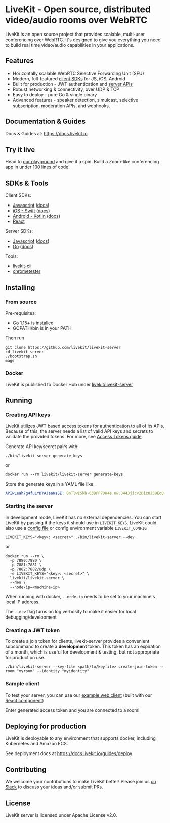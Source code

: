 # LiveKit - Open source, distributed video/audio rooms over WebRTC

LiveKit is an open source project that provides scalable, multi-user conferencing over WebRTC. It's designed to give you everything you need to build real time video/audio capabilities in your applications.

## Features

- Horizontally scalable WebRTC Selective Forwarding Unit (SFU)
- Modern, full-featured [client SDKs](https://docs.livekit.io/references/client-sdks/) for JS, iOS, Android
- Built for production - JWT authentication and [server APIs](https://docs.livekit.io/guides/server-api)
- Robust networking & connectivity, over UDP & TCP
- Easy to deploy - pure Go & single binary
- Advanced features - speaker detection, simulcast, selective subscription, moderation APIs, and webhooks.

## Documentation & Guides

Docs & Guides at: https://docs.livekit.io

## Try it live

Head to [our playground](https://livekit.io/playground) and give it a spin. Build a Zoom-like conferencing app in under 100 lines of code!

## SDKs & Tools

Client SDKs:

- [Javascript](https://github.com/livekit/client-sdk-js) ([docs](https://docs.livekit.io/client-sdk-js/))
- [iOS - Swift](https://github.com/livekit/client-sdk-ios) ([docs](https://docs.livekit.io/client-sdk-ios/))
- [Android - Kotlin](https://github.com/livekit/client-sdk-android) ([docs](https://docs.livekit.io/client-sdk-android/))
- [React](https://github.com/livekit/livekit-react)

Server SDKs:

- [Javascript](https://github.com/livekit/server-sdk-js) ([docs](https://docs.livekit.io/server-sdk-js/))
- [Go](https://github.com/livekit/server-sdk-go) ([docs](https://pkg.go.dev/github.com/livekit/server-sdk-go))

Tools:

- [livekit-cli](https://github.com/livekit/livekit-cli)
- [chrometester](https://github.com/livekit/chrometester)

## Installing

### From source

Pre-requisites:

* Go 1.15+ is installed
* GOPATH/bin is in your PATH

Then run

```shell
git clone https://github.com/livekit/livekit-server
cd livekit-server
./bootstrap.sh
mage
```

### Docker

LiveKit is published to Docker Hub under [livekit/livekit-server](https://hub.docker.com/r/livekit/livekit-server)

## Running

### Creating API keys

LiveKit utilizes JWT based access tokens for authentication to all of its APIs.
Because of this, the server needs a list of valid API keys and secrets to validate the provided tokens. For more, see [Access Tokens guide](https://docs.livekit.io/guides/access-tokens).

Generate API key/secret pairs with:

```shell
./bin/livekit-server generate-keys
```

or

```shell
docker run --rm livekit/livekit-server generate-keys
```

Store the generate keys in a YAML file like:

```yaml
APIwLeah7g4fuLYDYAJeaKsSE: 8nTlwISkb-63DPP7OH4e.nw.J44JjicvZDiz8J59EoQ+
```

### Starting the server

In development mode, LiveKit has no external dependencies. You can start LiveKit by passing it the keys it should use in `LIVEKIT_KEYS`.
LiveKit could also use a [config file](config-sample.yaml) or config environment variable `LIVEKIT_CONFIG`

```shell
LIVEKIT_KEYS="<key>: <secret>" ./bin/livekit-server --dev
```

or

```shell
docker run --rm \
  -p 7880:7880 \
  -p 7881:7881 \
  -p 7882:7882/udp \
  -e LIVEKIT_KEYS="<key>: <secret>" \
  livekit/livekit-server \
  --dev \
  --node-ip=<machine-ip>
```

When running with docker, `--node-ip` needs to be set to your machine's local IP address.

The `--dev` flag turns on log verbosity to make it easier for local debugging/development

### Creating a JWT token

To create a join token for clients, livekit-server provides a convenient subcommand to create a **development** token.
This token has an expiration of a month, which is useful for development & testing, but not appropriate for production use.

```shell
./bin/livekit-server --key-file <path/to/keyfile> create-join-token --room "myroom" --identity "myidentity"
```

### Sample client

To test your server, you can use our [example web client](https://example.livekit.io/) 
(built with our [React component](https://github.com/livekit/livekit-react))

Enter generated access token and you are connected to a room! 

## Deploying for production

LiveKit is deployable to any environment that supports docker, including Kubernetes and Amazon ECS.

See deployment docs at https://docs.livekit.io/guides/deploy

## Contributing

We welcome your contributions to make LiveKit better! Please join us [on Slack](https://join.slack.com/t/livekit-users/shared_invite/zt-rrdy5abr-5pZ1wW8pXEkiQxBzFiXPUg) to discuss your ideas and/or submit PRs.

## License

LiveKit server is licensed under Apache License v2.0.
